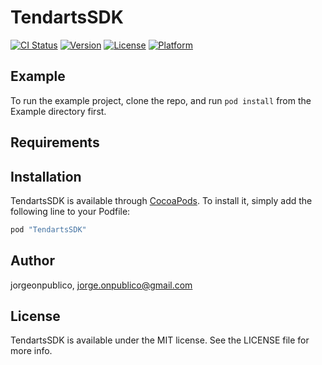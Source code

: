 # TendartsSDK

[![CI Status](http://img.shields.io/travis/jorgeonpublico/TendartsSDK.svg?style=flat)](https://travis-ci.org/jorgeonpublico/TendartsSDK)
[![Version](https://img.shields.io/cocoapods/v/TendartsSDK.svg?style=flat)](http://cocoapods.org/pods/TendartsSDK)
[![License](https://img.shields.io/cocoapods/l/TendartsSDK.svg?style=flat)](http://cocoapods.org/pods/TendartsSDK)
[![Platform](https://img.shields.io/cocoapods/p/TendartsSDK.svg?style=flat)](http://cocoapods.org/pods/TendartsSDK)

## Example

To run the example project, clone the repo, and run `pod install` from the Example directory first.

## Requirements

## Installation

TendartsSDK is available through [CocoaPods](http://cocoapods.org). To install
it, simply add the following line to your Podfile:

```ruby
pod "TendartsSDK"
```

## Author

jorgeonpublico, jorge.onpublico@gmail.com

## License

TendartsSDK is available under the MIT license. See the LICENSE file for more info.
